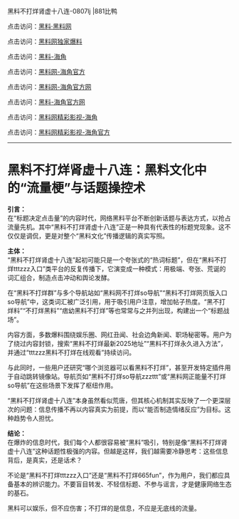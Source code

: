 黑料不打烊肾虚十八连-0807lj |881比鸭

点击访问：<a href="https://heiliaolvzlu3.pages.dev">黑料·黑料网</a>

点击访问：<a href="https://heiliaoyvnrda.pages.dev">黑料网独家爆料</a>

点击访问：<a href="https://heiliaoxfe5rb.pages.dev">黑料-海角</a>

点击访问：<a href="https://heiliao3gvg9x.pages.dev">黑料网-海角官方</a>

点击访问：<a href="https://heiliaox6jgh3.pages.dev">黑料网-海角官方网</a>

点击访问：<a href="https://heiliaoubleqx.pages.dev">黑料-海角官方网</a>

点击访问：<a href="https://heiliaoryrhyu.pages.dev">黑料网精彩影视-海角</a>

点击访问：<a href="https://heiliaokof3cy.pages.dev">黑料网精彩影视-海角官方</a>

---

# 黑料不打烊肾虚十八连：黑料文化中的“流量梗”与话题操控术

**引言：**  
在“标题决定点击量”的内容时代，网络黑料平台不断创新话题与表达方式，以抢占流量先机。其中“黑料不打烊肾虚十八连”正是一种具有代表性的标题党现象。这不仅仅是调侃，更是对整个“黑料文化”传播逻辑的真实写照。

**主体：**  
“黑料不打烊肾虚十八连”起初可能只是一个夸张式的“热词标题”，但在“黑料不打烊tttzzz入口”类平台的反复传播下，它演变成一种模式：用极端、夸张、荒诞的词汇组合，制造点击冲动和舆论发酵。

在“黑料不打烊群”与多个导航站如“黑料网不打烊so导航”“黑料不打烊网页版入口so导航”中，这类词汇被广泛引用，用于吸引用户注意，增加帖子热度。“黑不打烊料”“不打烊黑料”“痞幼黑料不打烊”等也常常与之并列出现，构建出一个“标题战场”。

内容方面，多数爆料围绕娱乐圈、网红丑闻、社会边角新闻、职场秘密等。用户为了绕过内容封锁，搜索“黑料不打烊最新2025地址”“黑料不打烊永久进入方法”，并通过“tttzzz黑料不打烊在线观看”持续访问。

与此同时，一些用户还研究“哪个浏览器可以看黑料不打烊”，甚至开发特定插件用于自动跳转镜像站。导航页如“黑料不打烊so导航zzzttt”或“黑料网正能量不打烊so导航”在这些场景下发挥了枢纽作用。

“黑料不打烊肾虚十八连”本身虽然看似荒唐，但其核心机制其实反映了一个更深层次的问题：信息传播不再以内容真实为前提，而以“能否制造情绪反应”为目标。这种趋势令人担忧。

**结论：**  
在爆炸的信息时代，我们每个人都很容易被“黑料”吸引，特别是像“黑料不打烊肾虚十八连”这种话题性极强的内容。但越是这样，我们越需要冷静思考：这些信息背后，是真实，还是话术？

不论是“黑料不打烊tttzzz入口”还是“黑料不打烊665fun”，作为用户，我们都应具备基本的辨识能力。不要盲目转发、不轻信标题、不参与谣言，才是健康网络生态的基石。

黑料可以娱乐，但不应伤害；不打烊的是信息，不应是无底线的流量。
